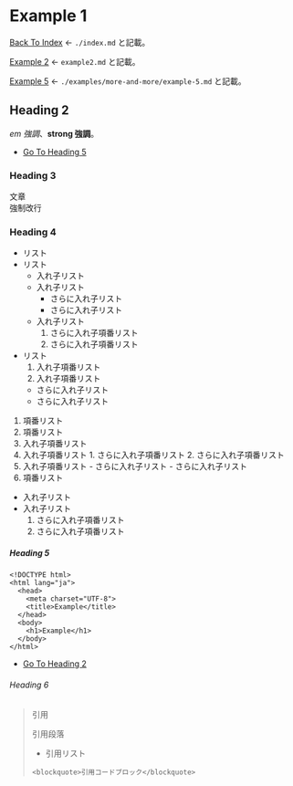 # Example 1

[Back To Index](./index.md) ← `./index.md` と記載。

[Example 2](example-2.md) ← `example2.md` と記載。

[Example 5](./examples/more-and-more/example-5.md) ← `./examples/more-and-more/example-5.md` と記載。

## Heading 2

_em 強調_、__strong 強調__。

- [Go To Heading 5](#heading-5)

### Heading 3

文章  
強制改行

### Heading 4

- リスト
- リスト
  - 入れ子リスト
  - 入れ子リスト
    - さらに入れ子リスト
    - さらに入れ子リスト
  - 入れ子リスト
    1. さらに入れ子項番リスト
    2. さらに入れ子項番リスト
- リスト
  1. 入れ子項番リスト
  2. 入れ子項番リスト
    - さらに入れ子リスト
    - さらに入れ子リスト


1. 項番リスト
2. 項番リスト
  1. 入れ子項番リスト
  2. 入れ子項番リスト
    1. さらに入れ子項番リスト
    2. さらに入れ子項番リスト
  3. 入れ子項番リスト
    - さらに入れ子リスト
    - さらに入れ子リスト
3. 項番リスト
  - 入れ子リスト
  - 入れ子リスト
    1. さらに入れ子項番リスト
    2. さらに入れ子項番リスト

##### Heading 5

```
<!DOCTYPE html>
<html lang="ja">
  <head>
    <meta charset="UTF-8">
    <title>Example</title>
  </head>
  <body>
    <h1>Example</h1>
  </body>
</html>
```

- [Go To Heading 2](#heading-2)

###### Heading 6

> 引用
> 
> 引用段落
> 
> - 引用リスト
> 
> ```
> <blockquote>引用コードブロック</blockquote>
> ```
